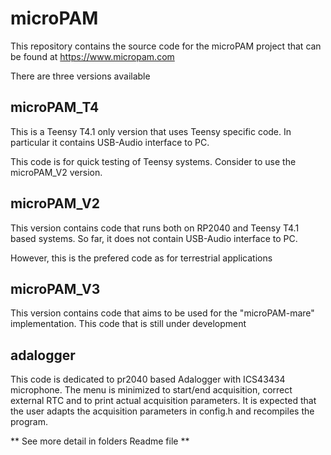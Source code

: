 # microPAM
 
 This repository contains the source code for the microPAM project that can be found at https://www.micropam.com 
 
 There are three versions available
## microPAM_T4
This is a Teensy T4.1 only version that uses Teensy specific code. In particular it contains USB-Audio interface to PC.

This code is for quick testing of Teensy systems. Consider to use the microPAM_V2 version.

## microPAM_V2
This version contains code that runs both on RP2040 and Teensy T4.1 based systems. So far, it does not contain USB-Audio interface to PC.

However, this is the prefered code as for terrestrial applications

## microPAM_V3
This version contains code that aims to be used for the "microPAM-mare" implementation.
This code that is still under development

## adalogger
This code is dedicated to pr2040 based Adalogger with ICS43434 microphone. The menu is minimized to start/end acquisition, correct external RTC and to print actual acquisition parameters. It is expected that the user adapts the acquisition parameters in config.h and recompiles the program.

** See more detail in folders Readme file **
